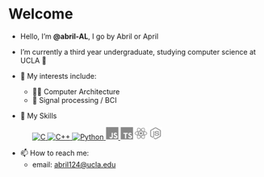 # Welcome

- Hello, I’m **@abril-AL**, I go by Abril or April 
- I’m currently a third year undergraduate, studying computer science at UCLA 🐻

- 💭 My interests include:
  - 👩‍💻 Computer Architecture
  - 🧠 Signal processing / BCI
- 👾 My Skills

&nbsp;&nbsp;&nbsp;&nbsp;&nbsp;&nbsp;&nbsp;&nbsp;&nbsp;&nbsp;&nbsp;
<a href="" target="_blank" rel="noreferrer noopener">
    <img src="https://brandslogos.com/wp-content/uploads/images/large/c-logo-1.png" alt="C" width ="25" height="25"></img>
</a>
<a href="" target="_blank" rel="noreferrer noopener">
    <img src="https://brandslogos.com/wp-content/uploads/images/large/c-logo-black-and-white.png" alt="C++" width ="25" height="25"></img>
</a>
<a href="https://www.python.org" target="_blank" rel="noreferrer noopener">
    <img src = "https://brandslogos.com/wp-content/uploads/images/large/python-logo-black-and-white.png" alt="Python" width ="25" height="25">
</a>
<a href="https://www.javascript.com" target="_blank" rel="noreferrer noopener">
    <img src="https://raw.githubusercontent.com/0xShapeShifter/dev-story/master/public/images/skills/core/javascript.svg" alt="JavaScript" width="25" height="25" >
</a>
<a href="https://www.typescriptlang.org" target="_blank" rel="noreferrer noopener">
    <img src="https://raw.githubusercontent.com/0xShapeShifter/dev-story/master/public/images/skills/core/typescript.svg" alt="Typescript" width="25" height="25" /></a> 
<a href="https://reactjs.org" target="_blank" rel="noreferrer noopener">
    <img src="https://raw.githubusercontent.com/0xShapeShifter/dev-story/master/public/images/skills/frontend/react.svg" alt="React" width="25" height="25" /></a> 
<a href="https://nodejs.org" target="_blank" rel="noreferrer noopener">
    <img src="https://raw.githubusercontent.com/0xShapeShifter/dev-story/master/public/images/skills/backend/nodejs.svg" alt="NodeJS" width="25" height="25" /></a>
    
- 📫 How to reach me:
  - email: abril124@ucla.edu
